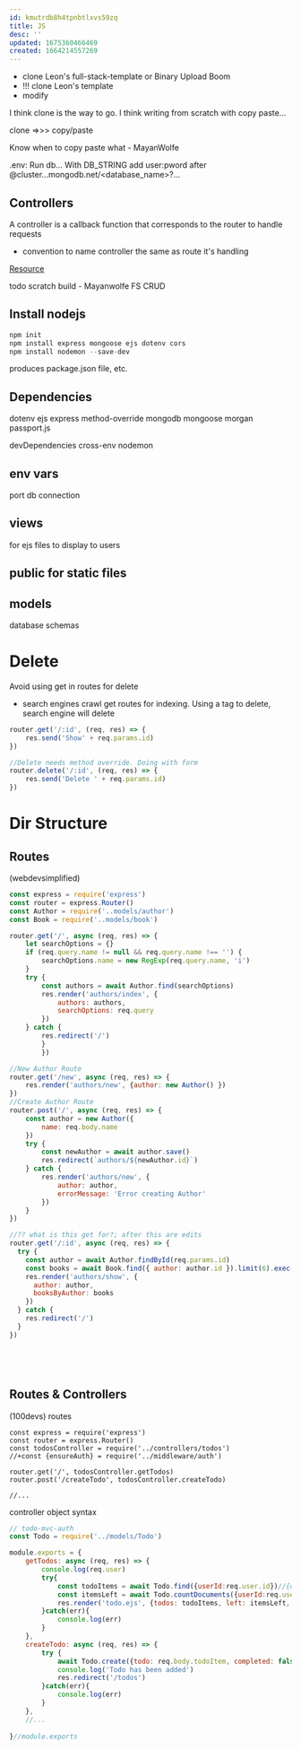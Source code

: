 ```yaml
---
id: kmutrdb8h4tpnbtlxvs59zq
title: JS
desc: ''
updated: 1675360466469
created: 1664214557269
---
```

- clone Leon's full-stack-template or Binary Upload Boom
- !!! clone Leon's template
- modify

I think clone is the way to go. I think writing from scratch with copy paste...

clone =>>> copy/paste

Know when to copy paste what - MayanWolfe

.env: Run db...
With DB_STRING add user:pword after @cluster...mongodb.net/<database_name>?...

## Controllers
A controller is a callback function that corresponds to the router to handle requests
- convention to name controller the same as route it's handling

[Resource](https://lo-victoria.com/build-a-rest-api-with-nodejs-routes-and-controllers)

todo scratch build - Mayanwolfe FS CRUD
## Install nodejs
```javascript
npm init
npm install express mongoose ejs dotenv cors
npm install nodemon --save-dev
```
produces package.json file, etc.

## Dependencies
dotenv
ejs
express
method-override
mongodb
mongoose
morgan
passport.js

devDependencies
cross-env
nodemon


## env vars
port
db connection

## views
for ejs files to display to users

## public for static files

## models
database schemas

# Delete
Avoid using get in routes for delete
- search engines crawl get routes for indexing. Using a tag to delete, search engine will delete
```javascript
router.get('/:id', (req, res) => {
    res.send('Show' + req.params.id)
})

//Delete needs method override. Doing with form
router.delete('/:id', (req, res) => {
    res.send('Delete ' + req.params.id)
})
```

# Dir Structure
## Routes
(webdevsimplified)
```javascript
const express = require('express')
const router = express.Router()
const Author = require('..models/author')
const Book = require('..models/book')

router.get('/', async (req, res) => {
    let searchOptions = {}
    if (req.query.name != null && req.query.name !== '') {
        searchOptions.name = new RegExp(req.query.name, 'i')
    }
    try {
        const authors = await Author.find(searchOptions)
        res.render('authors/index', {
            authors: authors,
            searchOptions: req.query
        })
    } catch {
        res.redirect('/')
        }
        })

//New Author Route
router.get('/new', async (req, res) => {
    res.render('authors/new', {author: new Author() })
})
//Create Author Route
router.post('/', async (req, res) => {
    const author = new Author({
        name: req.body.name
    })
    try {
        const newAuthor = await author.save()
        res.redirect(`authors/${newAuthor.id}`)
    } catch {
        res.render('authors/new', {
            author: author,
            errorMessage: 'Error creating Author'
        })
    }
})

//?? what is this get for?; after this are edits
router.get('/:id', async (req, res) => {
  try {
    const author = await Author.findById(req.params.id)
    const books = await Book.find({ author: author.id }).limit(6).exec()
    res.render('authors/show', {
      author: author,
      booksByAuthor: books
    })
  } catch {
    res.redirect('/')
  }
})






```
## Routes & Controllers
(100devs)
routes
```
const express = require('express')
const router = express.Router()
const todosController = require('../controllers/todos')
//+const {ensureAuth} = require('../middleware/auth')

router.get('/', todosController.getTodos)
router.post('/createTodo', todosController.createTodo)

//...

```
controller object syntax
```javascript
// todo-mvc-auth
const Todo = require('../models/Todo')

module.exports = {
    getTodos: async (req, res) => {
        console.log(req.user)
        try{
            const todoItems = await Todo.find({userId:req.user.id})//{db object}; Note db commands
            const itemsLeft = await Todo.countDocuments({userId:req.user.id, completed: false})
            res.render('todo.ejs', {todos: todoItems, left: itemsLeft, user: req.user})
        }catch(err){
            console.log(err)
        }
    },
    createTodo: async (req, res) => {
        try {
            await Todo.create({todo: req.body.todoItem, completed: false, userId: req.user.id })
            console.log('Todo has been added')
            res.redirect('/todos')
        }catch(err){
            console.log(err)
        }
    },
    //...
    
}//module.exports

```